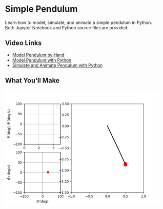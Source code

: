 # Simple Pendulum
Learn how to model, simulate, and animate a simple pendulum in Python. Both Jupyter Notebook and Python source files are provided. 

## Video Links
- [Model Pendulum by Hand](https://youtu.be/0PUrSlr6XCk)
- [Model Pendulum with Python](https://youtu.be/ZCzIoaGls4g)
- [Simulate and Animate Pendulum with Python](https://youtu.be/WNJJuSWfuTY)

## What You'll Make
<p align="center">
  <img src="simple_pendulum.gif" />
</p>



